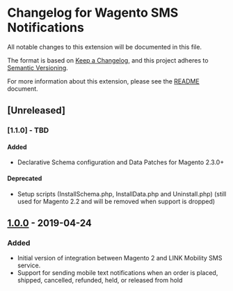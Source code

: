 # Changelog for Wagento SMS Notifications

All notable changes to this extension will be documented in this file.

The format is based on [Keep a Changelog], and this project adheres to
[Semantic Versioning].

For more information about this extension, please see the [README] document.

## [Unreleased]

### [1.1.0] - TBD
#### Added
- Declarative Schema configuration and Data Patches for Magento 2.3.0+

#### Deprecated
- Setup scripts (InstallSchema.php, InstallData.php and Uninstall.php) (still
used for Magento 2.2 and will be removed when support is dropped)

## [1.0.0] - 2019-04-24

### Added
- Initial version of integration between Magento 2 and LINK Mobility SMS service.
- Support for sending mobile text notifications when an order is placed,
shipped, cancelled, refunded, held, or released from hold

[1.0.0]: https://github.com/wagento/sms-notifications/compare/1.0.0...HEAD
[Keep a Changelog]: https://keepachangelog.com/en/1.0.0/
[Semantic Versioning]: https://semver.org/spec/v2.0.0.html
[README]: ./README.md